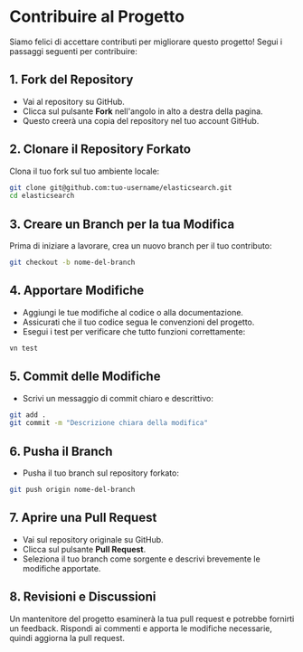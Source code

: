 # Contribuire al Progetto

Siamo felici di accettare contributi per migliorare questo progetto! Segui i passaggi seguenti per contribuire:

## 1. Fork del Repository
- Vai al repository su GitHub.
- Clicca sul pulsante **Fork** nell'angolo in alto a destra della pagina.
- Questo creerà una copia del repository nel tuo account GitHub.

## 2. Clonare il Repository Forkato
Clona il tuo fork sul tuo ambiente locale:

```bash
git clone git@github.com:tuo-username/elasticsearch.git
cd elasticsearch
```

## 3. Creare un Branch per la tua Modifica
Prima di iniziare a lavorare, crea un nuovo branch per il tuo contributo:

```bash
git checkout -b nome-del-branch
```

## 4. Apportare Modifiche
- Aggiungi le tue modifiche al codice o alla documentazione.
- Assicurati che il tuo codice segua le convenzioni del progetto.
- Esegui i test per verificare che tutto funzioni correttamente:

```bash
vn test
```

## 5. Commit delle Modifiche
- Scrivi un messaggio di commit chiaro e descrittivo:
```bash
git add .
git commit -m "Descrizione chiara della modifica"
```

## 6. Pusha il Branch
- Pusha il tuo branch sul repository forkato:
```bash
git push origin nome-del-branch
```

## 7. Aprire una Pull Request
- Vai sul repository originale su GitHub.
- Clicca sul pulsante **Pull Request**.
- Seleziona il tuo branch come sorgente e descrivi brevemente le modifiche apportate.

## 8. Revisioni e Discussioni
Un mantenitore del progetto esaminerà la tua pull request e potrebbe fornirti un feedback. Rispondi ai commenti e apporta le modifiche necessarie, quindi aggiorna la pull request.







